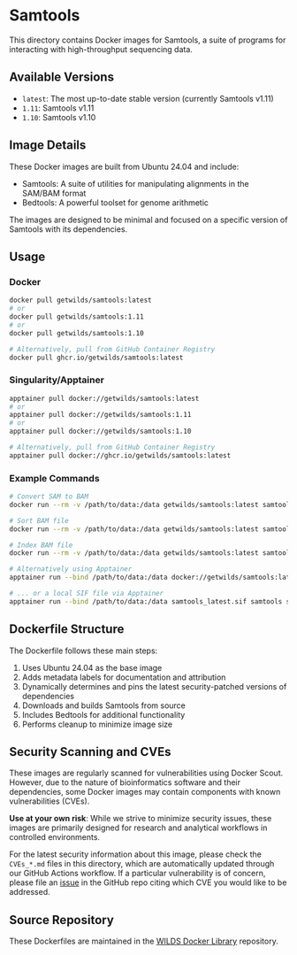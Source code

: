 # Samtools

This directory contains Docker images for Samtools, a suite of programs for interacting with high-throughput sequencing data.

## Available Versions

- `latest`: The most up-to-date stable version (currently Samtools v1.11)
- `1.11`: Samtools v1.11
- `1.10`: Samtools v1.10

## Image Details

These Docker images are built from Ubuntu 24.04 and include:

- Samtools: A suite of utilities for manipulating alignments in the SAM/BAM format
- Bedtools: A powerful toolset for genome arithmetic

The images are designed to be minimal and focused on a specific version of Samtools with its dependencies.

## Usage

### Docker

```bash
docker pull getwilds/samtools:latest
# or
docker pull getwilds/samtools:1.11
# or
docker pull getwilds/samtools:1.10

# Alternatively, pull from GitHub Container Registry
docker pull ghcr.io/getwilds/samtools:latest
```

### Singularity/Apptainer

```bash
apptainer pull docker://getwilds/samtools:latest
# or
apptainer pull docker://getwilds/samtools:1.11
# or
apptainer pull docker://getwilds/samtools:1.10

# Alternatively, pull from GitHub Container Registry
apptainer pull docker://ghcr.io/getwilds/samtools:latest
```

### Example Commands

```bash
# Convert SAM to BAM
docker run --rm -v /path/to/data:/data getwilds/samtools:latest samtools view -bS /data/input.sam > /data/output.bam

# Sort BAM file
docker run --rm -v /path/to/data:/data getwilds/samtools:latest samtools sort /data/input.bam -o /data/sorted.bam

# Index BAM file
docker run --rm -v /path/to/data:/data getwilds/samtools:latest samtools index /data/sorted.bam

# Alternatively using Apptainer
apptainer run --bind /path/to/data:/data docker://getwilds/samtools:latest samtools view -bS /data/input.sam > /data/output.bam

# ... or a local SIF file via Apptainer
apptainer run --bind /path/to/data:/data samtools_latest.sif samtools sort /data/input.bam -o /data/sorted.bam
```

## Dockerfile Structure

The Dockerfile follows these main steps:

1. Uses Ubuntu 24.04 as the base image
2. Adds metadata labels for documentation and attribution
3. Dynamically determines and pins the latest security-patched versions of dependencies
4. Downloads and builds Samtools from source
5. Includes Bedtools for additional functionality
6. Performs cleanup to minimize image size

## Security Scanning and CVEs

These images are regularly scanned for vulnerabilities using Docker Scout. However, due to the nature of bioinformatics software and their dependencies, some Docker images may contain components with known vulnerabilities (CVEs).

**Use at your own risk**: While we strive to minimize security issues, these images are primarily designed for research and analytical workflows in controlled environments.

For the latest security information about this image, please check the `CVEs_*.md` files in this directory, which are automatically updated through our GitHub Actions workflow. If a particular vulnerability is of concern, please file an [issue](https://github.com/getwilds/wilds-docker-library/issues) in the GitHub repo citing which CVE you would like to be addressed.

## Source Repository

These Dockerfiles are maintained in the [WILDS Docker Library](https://github.com/getwilds/wilds-docker-library) repository.
